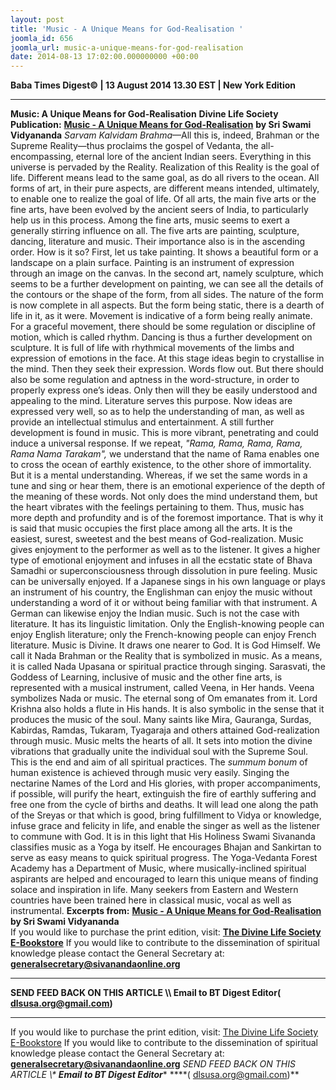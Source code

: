 ```yaml
---
layout: post
title: 'Music - A Unique Means for God-Realisation '
joomla_id: 656
joomla_url: music-a-unique-means-for-god-realisation
date: 2014-08-13 17:02:00.000000000 +00:00
---
```

**Baba Times Digest© | 13 August 2014 13.30 EST | New York Edition**
* * *  
 **Music: A Unique Means for God-Realisation**
 **Divine Life Society Publication:** [**Music - A Unique Means for God-Realisation**](http://www.dlshq.org/discourse/may2000.htm) **by Sri Swami Vidyananda**
_Sarvam Kalvidam Brahma_—All this is, indeed, Brahman or the Supreme Reality—thus proclaims the gospel of Vedanta, the all-encompassing, eternal lore of the ancient Indian seers. Everything in this universe is pervaded by the Reality. Realization of this Reality is the goal of life. Different means lead to the same goal, as do all rivers to the ocean. All forms of art, in their pure aspects, are different means intended, ultimately, to enable one to realize the goal of life. Of all arts, the main five arts or the fine arts, have been evolved by the ancient seers of India, to particularly help us in this process.
Among the fine arts, music seems to exert a generally stirring influence on all. The five arts are painting, sculpture, dancing, literature and music. Their importance also is in the ascending order. How is it so? First, let us take painting. It shows a beautiful form or a landscape on a plain surface. Painting is an instrument of expression through an image on the canvas. In the second art, namely sculpture, which seems to be a further development on painting, we can see all the details of the contours or the shape of the form, from all sides. The nature of the form is now complete in all aspects.
But the form being static, there is a dearth of life in it, as it were. Movement is indicative of a form being really animate. For a graceful movement, there should be some regulation or discipline of motion, which is called rhythm. Dancing is thus a further development on sculpture. It is full of life with rhythmical movements of the limbs and expression of emotions in the face. At this stage ideas begin to crystallise in the mind. Then they seek their expression. Words flow out. But there should also be some regulation and aptness in the word-structure, in order to properly express one’s ideas. Only then will they be easily understood and appealing to the mind. Literature serves this purpose. Now ideas are expressed very well, so as to help the understanding of man, as well as provide an intellectual stimulus and entertainment.
A still further development is found in music. This is more vibrant, penetrating and could induce a universal response. If we repeat, _"Rama, Rama, Rama, Rama, Rama Nama Tarakam",_ we understand that the name of Rama enables one to cross the ocean of earthly existence, to the other shore of immortality. But it is a mental understanding. Whereas, if we set the same words in a tune and sing or hear them, there is an emotional experience of the depth of the meaning of these words. Not only does the mind understand them, but the heart vibrates with the feelings pertaining to them. Thus, music has more depth and profundity and is of the foremost importance. That is why it is said that music occupies the first place among all the arts. It is the easiest, surest, sweetest and the best means of God-realization.
Music gives enjoyment to the performer as well as to the listener. It gives a higher type of emotional enjoyment and infuses in all the ecstatic state of Bhava Samadhi or superconsciousness through dissolution in pure feeling. Music can be universally enjoyed. If a Japanese sings in his own language or plays an instrument of his country, the Englishman can enjoy the music without understanding a word of it or without being familiar with that instrument. A German can likewise enjoy the Indian music. Such is not the case with literature. It has its linguistic limitation. Only the English-knowing people can enjoy English literature; only the French-knowing people can enjoy French literature.
Music is Divine. It draws one nearer to God. It is God Himself. We call it Nada Brahman or the Reality that is symbolized in music. As a means, it is called Nada Upasana or spiritual practice through singing. Sarasvati, the Goddess of Learning, inclusive of music and the other fine arts, is represented with a musical instrument, called Veena, in Her hands. Veena symbolizes Nada or music. The eternal song of Om emanates from it. Lord Krishna also holds a flute in His hands. It is also symbolic in the sense that it produces the music of the soul. Many saints like Mira, Gauranga, Surdas, Kabirdas, Ramdas, Tukaram, Tyagaraja and others attained God-realization through music.
Music melts the hearts of all. It sets into motion the divine vibrations that gradually unite the individual soul with the Supreme Soul. This is the end and aim of all spiritual practices. The _summum bonum_ of human existence is achieved through music very easily.
Singing the nectarine Names of the Lord and His glories, with proper accompaniments, if possible, will purify the heart, extinguish the fire of earthly suffering and free one from the cycle of births and deaths. It will lead one along the path of the Sreyas or that which is good, bring fulfillment to Vidya or knowledge, infuse grace and felicity in life, and enable the singer as well as the listener to commune with God.
It is in this light that His Holiness Swami Sivananda classifies music as a Yoga by itself. He encourages Bhajan and Sankirtan to serve as easy means to quick spiritual progress. The Yoga-Vedanta Forest Academy has a Department of Music, where musically-inclined spiritual aspirants are helped and encouraged to learn this unique means of finding solace and inspiration in life. Many seekers from Eastern and Western countries have been trained here in classical music, vocal as well as instrumental.
**Excerpts from:** [**Music - A Unique Means for God-Realisation**](http://www.dlshq.org/discourse/may2000.htm) **by Sri Swami Vidyananda**  
If you would like to purchase the print edition, visit: **[The Divine Life Society E-Bookstore](http://www.dlshq.org/download/download.htm)**
If you would like to contribute to the dissemination of spiritual knowledge please contact the General Secretary at: [](mailto:%20%3Cscript%20type=%27text/javascript%27%3E%20%3C%21--%20var%20prefix%20=%20%27ma%27%20+%20%27il%27%20+%20%27to%27;%20var%20path%20=%20%27hr%27%20+%20%27ef%27%20+%20%27=%27;%20var%20addy57016%20=%20%27generalsecretary%27%20+%20%27@%27;%20addy57016%20=%20addy57016%20+%20%27sivanandaonline%27%20+%20%27.%27%20+%20%27org%27;%20document.write%28%27%3Ca%20%27%20+%20path%20+%20%27%5C%27%27%20+%20prefix%20+%20%27:%27%20+%20addy57016%20+%20%27%5C%27%3E%27%29;%20document.write%28addy57016%29;%20document.write%28%27%3C%5C/a%3E%27%29;%20//--%3E%5Cn%20%3C/script%3E%3Cscript%20type=%27text/javascript%27%3E%20%3C%21--%20document.write%28%27%3Cspan%20style=%5C%27display:%20none;%5C%27%3E%27%29;%20//--%3E%20%3C/script%3EThis%20email%20address%20is%20being%20protected%20from%20spambots.%20You%20need%20JavaScript%20enabled%20to%20view%20it.%20%3Cscript%20type=%27text/javascript%27%3E%20%3C%21--%20document.write%28%27%3C/%27%29;%20document.write%28%27span%3E%27%29;%20//--%3E%20%3C/script%3E?subject=Contribution%20to%20Dissemination%20of%20Spiritual%20Knowledge) **generalsecretary@sivanandaonline.org**
****
**SEND FEED BACK ON THIS ARTICLE \\\ Email to BT Digest Editor[](mailto:%20%3Cscript%20type=%27text/javascript%27%3E%20%3C%21--%20var%20prefix%20=%20%27ma%27%20+%20%27il%27%20+%20%27to%27;%20var%20path%20=%20%27hr%27%20+%20%27ef%27%20+%20%27=%27;%20var%20addy72654%20=%20%27dlsusa.org%27%20+%20%27@%27;%20addy72654%20=%20addy72654%20+%20%27gmail%27%20+%20%27.%27%20+%20%27com%27;%20document.write%28%27%3Ca%20%27%20+%20path%20+%20%27%5C%27%27%20+%20prefix%20+%20%27:%27%20+%20addy72654%20+%20%27%5C%27%3E%27%29;%20document.write%28addy72654%29;%20document.write%28%27%3C%5C/a%3E%27%29;%20//--%3E%5Cn%20%3C/script%3E%3Cscript%20type=%27text/javascript%27%3E%20%3C%21--%20document.write%28%27%3Cspan%20style=%5C%27display:%20none;%5C%27%3E%27%29;%20//--%3E%20%3C/script%3EThis%20email%20address%20is%20being%20protected%20from%20spambots.%20You%20need%20JavaScript%20enabled%20to%20view%20it.%20%3Cscript%20type=%27text/javascript%27%3E%20%3C%21--%20document.write%28%27%3C/%27%29;%20document.write%28%27span%3E%27%29;%20//--%3E%20%3C/script%3E?subject=DLS%20Posts)( [dlsusa.org@gmail.com](mailto:dlsusa.org@gmail.com))**
* * *
  
If you would like to purchase the print edition, visit: [The Divine Life Society E-Bookstore](http://www.dlshq.org/download/download.htm)
If you would like to contribute to the dissemination of spiritual knowledge please contact the General Secretary at: **[generalsecretary@sivanandaonline.org](mailto:generalsecretary@sivanandaonline.org)**
**SEND FEED BACK ON THIS ARTICLE \\\**  **Email to BT Digest Editor**** [](mailto:%20%3Cscript%20type=%27text/javascript%27%3E%20%3C%21--%20var%20prefix%20=%20%27ma%27%20+%20%27il%27%20+%20%27to%27;%20var%20path%20=%20%27hr%27%20+%20%27ef%27%20+%20%27=%27;%20var%20addy72654%20=%20%27dlsusa.org%27%20+%20%27@%27;%20addy72654%20=%20addy72654%20+%20%27gmail%27%20+%20%27.%27%20+%20%27com%27;%20document.write%28%27%3Ca%20%27%20+%20path%20+%20%27%5C%27%27%20+%20prefix%20+%20%27:%27%20+%20addy72654%20+%20%27%5C%27%3E%27%29;%20document.write%28addy72654%29;%20document.write%28%27%3C%5C/a%3E%27%29;%20//--%3E%5Cn%20%3C/script%3E%3Cscript%20type=%27text/javascript%27%3E%20%3C%21--%20document.write%28%27%3Cspan%20style=%5C%27display:%20none;%5C%27%3E%27%29;%20//--%3E%20%3C/script%3EThis%20email%20address%20is%20being%20protected%20from%20spambots.%20You%20need%20JavaScript%20enabled%20to%20view%20it.%20%3Cscript%20type=%27text/javascript%27%3E%20%3C%21--%20document.write%28%27%3C/%27%29;%20document.write%28%27span%3E%27%29;%20//--%3E%20%3C/script%3E?subject=DLS%20Posts)****( [dlsusa.org@gmail.com](mailto:dlsusa.org@gmail.com))**  
